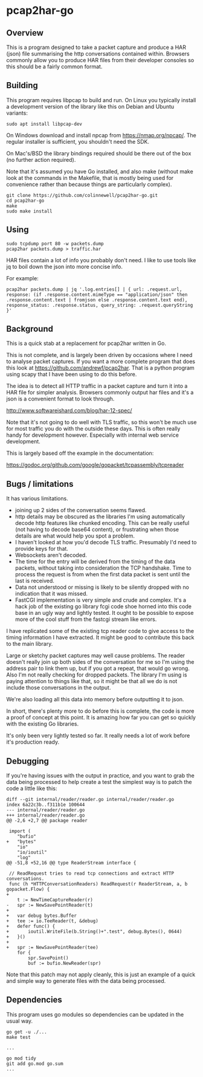 # pcap2har-go

## Overview

This is a program designed to take a packet capture and produce a HAR (json)
file summarising the http conversations contained within.  Browsers commonly
allow you to produce HAR files from their developer consoles so this should be
a fairly common format.

## Building

This program requires libpcap to build and run.  On Linux you typically install
a development version of the library like this on Debian and Ubuntu variants:

	sudo apt install libpcap-dev

On Windows download and install npcap from https://nmap.org/npcap/.  The
regular installer is sufficient, you shouldn't need the SDK.

On Mac's/BSD the library bindings required should be there out of the box
(no further action required).

Note that it's assumed you have Go installed, and also make (without make look
at the commands in the Makefile, that is mostly being used for convenience
rather than because things are particularly complex).

	git clone https://github.com/colinnewell/pcap2har-go.git
	cd pcap2har-go
	make
	sudo make install

## Using

	sudo tcpdump port 80 -w packets.dump
	pcap2har packets.dump > traffic.har

HAR files contain a lot of info you probably don't need.  I like to use tools
like jq to boil down the json into more concise info.  

For example:

	pcap2har packets.dump | jq '.log.entries[] | { url: .request.url, response: (if .response.content.mimeType == "application/json" then .response.content.text | fromjson else .response.content.text end), response_status: .response.status, query_string: .request.queryString }'

## Background

This is a quick stab at a replacement for pcap2har written in Go.

This is not complete, and is largely been driven by occasions where I
need to analyse packet captures.  If you want a more complete program
that does this look at https://github.com/andrewf/pcap2har.  That is a
python program using scapy that I have been using to do this before.

The idea is to detect all HTTP traffic in a packet capture and turn it
into a HAR file for simpler analysis.  Browsers commonly output har
files and it's a json is a convenient format to look through.

http://www.softwareishard.com/blog/har-12-spec/

Note that it's not going to do well with TLS traffic, so this won't be
much use for most traffic you do with the outside these days.  This is
often really handy for development however.  Especially with internal
web service development.

This is largely based off the example in the documentation:

https://godoc.org/github.com/google/gopacket/tcpassembly/tcpreader

## Bugs / limitations

It has various limitations.

* joining up 2 sides of the conversation seems flawed.
* http details may be obscured as the libraries I'm using automatically
  decode http features like chunked encoding.  This can be really 
  useful (not having to decode base64 content), or frustrating when
  those details are what would help you spot a problem.
* I haven't looked at how you'd decode TLS traffic.  Presumably I'd
  need to provide keys for that.
* Websockets aren't decoded.
* The time for the entry will be derived from the timing of the data packets,
  without taking into consideration the TCP handshake.  Time to process the
  request is from when the first data packet is sent until the last is
  received.
* Data not understood or missing is likely to be silently dropped with no
  indication that it was missed.
* FastCGI implementation is very simple and crude and complex.  It's a hack job
  of the existing go library fcgi code shoe horned into this code base in an
  ugly way and lightly tested.  It ought to be possible to expose more of the
  cool stuff from the fastcgi stream like errors.

I have replicated some of the existing tcp reader code to give access to the
timing information I have extracted.  It might be good to contribute this back
to the main library.

Large or sketchy packet captures may well cause problems.  The reader
doesn't really join up both sides of the conversation for me so I'm
using the address pair to link them up, but if you got a repeat, that
would go wrong.  Also I'm not really checking for dropped packets.  The
library I'm using is paying attention to things like that, so it might
be that all we do is not include those conversations in the output.

We're also loading all this data into memory before outputting it to
json.

In short, there's plenty more to do before this is complete, the code
is more a proof of concept at this point.  It is amazing how far you
can get so quickly with the existing Go libraries.

It's only been very lightly tested so far.  It really needs a lot of
work before it's production ready.

## Debugging

If you're having issues with the output in practice, and you want to grab the
data being processed to help create a test the simplest way is to patch the
code a little like this:

	diff --git internal/reader/reader.go internal/reader/reader.go
	index 6a22c3b..f311b1e 100644
	--- internal/reader/reader.go
	+++ internal/reader/reader.go
	@@ -2,6 +2,7 @@ package reader

	 import (
		"bufio"
	+	"bytes"
		"io"
		"io/ioutil"
		"log"
	@@ -51,8 +52,16 @@ type ReaderStream interface {

	 // ReadRequest tries to read tcp connections and extract HTTP conversations.
	 func (h *HTTPConversationReaders) ReadRequest(r ReaderStream, a, b gopacket.Flow) {
	+
		t := NewTimeCaptureReader(r)
	-	spr := NewSavePointReader(t)
	+
	+	var debug bytes.Buffer
	+	tee := io.TeeReader(t, &debug)
	+	defer func() {
	+		ioutil.WriteFile(b.String()+".test", debug.Bytes(), 0644)
	+	}()
	+
	+	spr := NewSavePointReader(tee)
		for {
			spr.SavePoint()
			buf := bufio.NewReader(spr)

Note that this patch may not apply cleanly, this is just an example of a quick
and simple way to generate files with the data being processed.

## Dependencies

This program uses go modules so dependencies can be updated in the usual way.

    go get -u ./...
    make test

    ...

    go mod tidy
    git add go.mod go.sum
    ...
